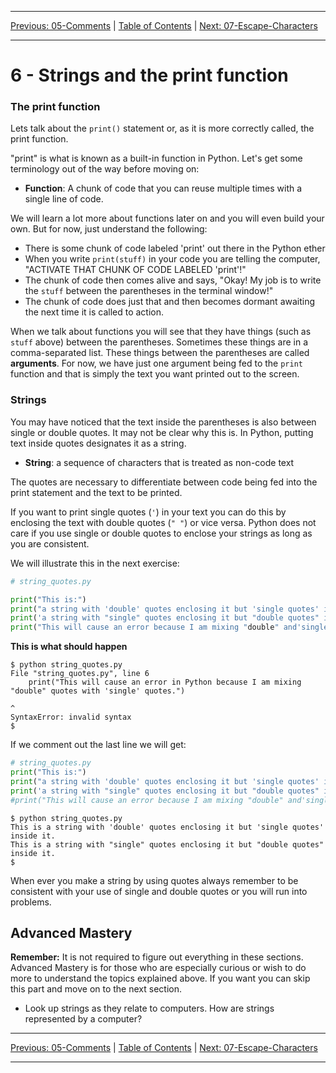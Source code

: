 <!-- Navigation -->

---

[Previous: 05-Comments](./05-Comments.md) | [Table of Contents](./00-Table-of-Contents.md) | [Next: 07-Escape-Characters](./07-Escape-Characters.md)

---
<!-- End Navigation -->

# 6 - Strings and the print function

###  The print function 

Lets talk about the `print()` statement or, as it is more correctly called, the print function.

"print" is what is known as a built-in function in Python. Let's get some terminology out of the way before moving on:

- **Function**: A chunk of code that you can reuse multiple times with a single line of code.

We will learn a lot more about functions later on and you will even build your own. But for now, just understand the following:

- There is some chunk of code labeled 'print' out there in the Python ether 
- When you write `print(stuff)` in your code you 
  are telling the computer, "ACTIVATE THAT CHUNK OF CODE LABELED 'print'!"
- The chunk of code then comes alive and says,
  "Okay! My job is to write the `stuff` between the parentheses  in the terminal
  window!"
- The chunk of code does just that and then becomes dormant awaiting 
  the next time it is called to action. 

When we talk about functions you will see that they have things (such as `stuff` above) between the parentheses. Sometimes these things are in a comma-separated list. These things between the parentheses are called **arguments**. For now, we have just one argument being fed to the `print` function and that is simply the text you want printed out to the screen. 

### Strings

You may have noticed that the text inside the parentheses is also between single or double quotes. It may not be clear why this is. In Python, putting text inside quotes designates it as a string.

- **String**: a sequence of characters that is treated as non-code
  text

The quotes are necessary to differentiate between code being fed into the print
statement and the text to be printed.

If you want to print single quotes (`'`) in your text you can do this by enclosing the text with double quotes (`" "`) or vice versa. Python does not care if you use single or double quotes to enclose your strings as long as you are consistent.

We will illustrate this in the next exercise:

```python
# string_quotes.py

print("This is:")
print("a string with 'double' quotes enclosing it but 'single quotes' inside it.")
print('a string with "single" quotes enclosing it but "double quotes" inside it.')
print("This will cause an error because I am mixing "double" and'single' quotes.")
```

**This is what should happen**

```
$ python string_quotes.py
File "string_quotes.py", line 6
    print("This will cause an error in Python because I am mixing "double" quotes with 'single' quotes.")
                                                                        ^
SyntaxError: invalid syntax
$
```

If we comment out the last line we will get:

```python
# string_quotes.py
print("This is:")
print("a string with 'double' quotes enclosing it but 'single quotes' inside it.")
print('a string with "single" quotes enclosing it but "double quotes" inside it.')
#print("This will cause an error because I am mixing "double" and'single' quotes.")
```

```
$ python string_quotes.py
This is a string with 'double' quotes enclosing it but 'single quotes' inside it.
This is a string with "single" quotes enclosing it but "double quotes" inside it.
$
```

When ever you make a string by using quotes always remember to be consistent 
with your use of single and double quotes or you will run into problems.

## Advanced Mastery

**Remember:** It is not required to figure out everything in these sections. Advanced Mastery is for those who are especially curious or wish to do more to understand the topics explained above. If you want you can skip this part and move on to the next section.

- Look up strings as they relate to computers. How are strings represented by a computer?

<!-- Navigation -->

---

[Previous: 05-Comments](./05-Comments.md) | [Table of Contents](./00-Table-of-Contents.md) | [Next: 07-Escape-Characters](./07-Escape-Characters.md)

---
<!-- End Navigation -->
